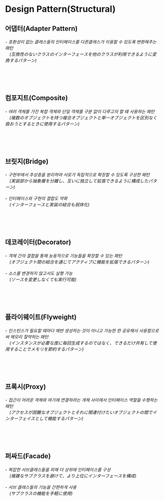 # Design Pattern(Structural)
<h2> 어댑터(Adapter Pattern)    </h2>
<h6> - 호환성이 없는 클래스들의 인터페이스를 다른클래스가 이용할 수 있도록 변환해주는 패턴<br> 
<a>　</a>(互換性のないクラスのインターフェースを他のクラスが利用できるように変換するパターン)
</h6>

<br>
<br>

<h2> 컴포지트(Composite)    </h2>
<h6> - 여러 객체를 가진 복합 객체와 단일 객체를 구분 없이 다루고자 할 떄 사용하는 패턴<br> 
<a>　</a>(複数のオブジェクトを持つ複合オブジェクトと単一オブジェクトを区別なく扱おうとするときに使用するパターン)
</h6>

<br>
<br>

<h2> 브릿지(Bridge)    </h2>
<h6> - 구현부에서 추상층을 분리하여 서로가 독립적으로 확장할 수 있도록 구성한 패턴<br> 
<a>　</a>(実装部から抽象層を分離し、互いに独立して拡張できるように構成したパターン)
<br><br>- 인터페이스와 구현의 결합도 약화<br> 
<a>　</a>(インターフェースと実装の結合も弱体化)
</h6>


<br>
<br>

<h2> 데코레이터(Decorator)    </h2>
<h6> - 객체 간의 결합을 통해 능동적으로 기능들을 확장할 수 있는 패턴<br> 
<a>　</a>(オブジェクト間の結合を通じてアクティブに機能を拡張できるパターン)
<br><br>- 소스를 변경하지 않고서도 실행 가능<br> 
<a>　</a>(ソースを変更しなくても実行可能)
</h6>

<br>
<br>

<h2> 플라이웨이트(Flyweight)    </h2>
<h6> - 인스턴스가 필요할 때마다 매번 생성하는 것이 아니고 가능한 한 공유해서 사용함으로써 메모리 절약하는 패턴<br> 
<a>　</a>(インスタンスが必要な度に毎回生成するのではなく、できるだけ共有して使用することでメモリを節約するパターン)
</h6>

<br>
<br>

<h2> 프록시(Proxy)    </h2>
<h6> - 접근이 어려운 객체와 여기에 연결하려는 개체 사이에서 인터페이스 역할을 수행하는 패턴<br> 
<a>　</a>(アクセスが困難なオブジェクトとそれに関連付けたいオブジェクトの間でインターフェイスとして機能するパターン)
</h6>

<br>
<br>

<h2> 퍼싸드(Facade)    </h2>
<h6> - 복잡한 서브클래스들을 피해 더 상위에 인터페이스를 구성<br> 
<a>　</a>(複雑なサブクラスを避けて、より上位にインターフェースを構成)
<br><br> - 서브 클래스들의 기능을 간편하게 사용<br> 
<a>　</a>(サブクラスの機能を手軽に使用)
</h6>
